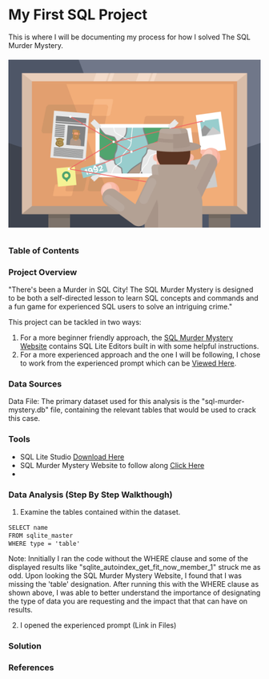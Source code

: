 # My First SQL Project 

This is where I will be documenting my process for how I solved The SQL Murder Mystery.

###### ![Dashboard](174092-clue-illustration.png)

### Table of Contents 


### Project Overview

"There's been a Murder in SQL City! The SQL Murder Mystery is designed to be both a self-directed lesson to learn SQL concepts and commands and a fun game for experienced SQL users to solve an intriguing crime."

This project can be tackled in two ways: 
1. For a more beginner friendly approach, the [SQL Murder Mystery Website](https://mystery.knightlab.com) contains SQL Lite Editors built in with some helpful instructions. 
2. For a more experienced approach and the one I will be following, I chose to work from the experienced prompt which can be [Viewed Here](prompt_experienced.pdf).

### Data Sources

Data File: The primary dataset used for this analysis is the "sql-murder-mystery.db" file, containing the relevant tables that would be used to crack this case. 

### Tools

- SQL Lite Studio [Download Here](https://sqlitestudio.pl)
- SQL Murder Mystery Website to follow along [Click Here](https://mystery.knightlab.com/#experienced)
- 
### Data Analysis (Step By Step Walkthough)
1. Examine the tables contained within the dataset.
   
```
SELECT name 
FROM sqlite_master
WHERE type = 'table'
```
Note: Innitially I ran the code without the WHERE clause and some of the displayed results like "sqlite_autoindex_get_fit_now_member_1" struck me as odd. Upon looking the SQL Murder Mystery Website, I found that I was missing the 'table' designation. After running this with the WHERE clause as shown above, I was able to better understand the importance of designating the type of data you are requesting and the impact that that can have on results.

2. I opened the experienced prompt (Link in Files) 

### Solution

### References
